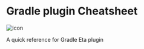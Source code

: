 # Gradle plugin Cheatsheet

![icon](/images/guides.svg)

A quick reference for Gradle Eta plugin

[type]: direct
